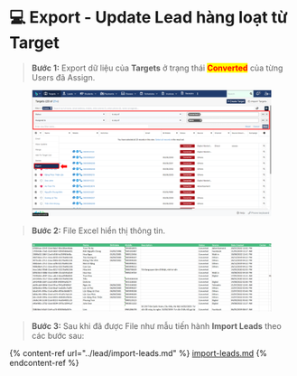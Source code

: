 # 💻 Export - Update Lead hàng loạt từ Target

> **Bước  1:** Export dữ liệu của **Targets** ở trạng thái <mark style="color:red;">**Converted**</mark> của từng Users đã Assign.

<figure><img src="../../.gitbook/assets/image (6).png" alt=""><figcaption></figcaption></figure>

> **Bước 2:** File Excel hiển thị thông tin.

<figure><img src="../../.gitbook/assets/image (4).png" alt=""><figcaption></figcaption></figure>

> **Bước 3:** Sau khi đã được File như mẫu tiến hành **Import Leads** theo các bước sau: &#x20;

{% content-ref url="../lead/import-leads.md" %}
[import-leads.md](../lead/import-leads.md)
{% endcontent-ref %}
